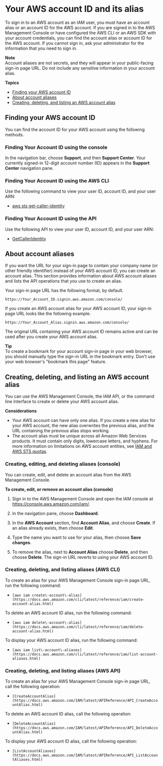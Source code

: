 # Your AWS account ID and its alias<a name="console_account-alias"></a>

To sign in to an AWS account as an IAM user, you must have an account alias or an account ID for the AWS account\. If you are signed in to the AWS Management Console or have configured the AWS CLI or an AWS SDK with your account credentials, you can find the account alias or account ID for the AWS account\. If you cannot sign in, ask your administrator for the information that you need to sign in\.

**Note**  
Account aliases are not secrets, and they will appear in your public\-facing sign\-in page URL\. Do not include any sensitive information in your account alias\.

**Topics**
+ [Finding your AWS account ID](#FindingYourAWSId)
+ [About account aliases](#AboutAccountAlias)
+ [Creating, deleting, and listing an AWS account alias](#CreateAccountAlias)

## Finding your AWS account ID<a name="FindingYourAWSId"></a>

You can find the account ID for your AWS account using the following methods\.

### Finding Your Account ID using the console<a name="FindId_Console"></a>

 In the navigation bar, choose **Support**, and then **Support Center**\. Your currently signed\-in 12\-digit account number \(ID\) appears in the **Support Center** navigation pane\. 

### Finding Your Account ID using the AWS CLI<a name="FindId_CLI"></a>

Use the following command to view your user ID, account ID, and your user ARN:
+ [aws sts get\-caller\-identity](https://docs.aws.amazon.com/cli/latest/reference/sts/get-caller-identity.html)

### Finding Your Account ID using the API<a name="FindId_API"></a>

Use the following API to view your user ID, account ID, and your user ARN:
+ [GetCallerIdentity](https://docs.aws.amazon.com/STS/latest/APIReference/API_GetCallerIdentity.html) 

## About account aliases<a name="AboutAccountAlias"></a>

If you want the URL for your sign\-in page to contain your company name \(or other friendly identifier\) instead of your AWS account ID, you can create an account alias\. This section provides information about AWS account aliases and lists the API operations that you use to create an alias\.

Your sign\-in page URL has the following format, by default\.

```
https://Your_Account_ID.signin.aws.amazon.com/console/
```

If you create an AWS account alias for your AWS account ID, your sign\-in page URL looks like the following example\.

```
https://Your_Account_Alias.signin.aws.amazon.com/console/
```

The original URL containing your AWS account ID remains active and can be used after you create your AWS account alias\.

**Tip**  
To create a bookmark for your account sign\-in page in your web browser, you should manually type the sign\-in URL in the bookmark entry\. Don't use your web browser's "bookmark this page" feature\.

## Creating, deleting, and listing an AWS account alias<a name="CreateAccountAlias"></a>

You can use the AWS Management Console, the IAM API, or the command line interface to create or delete your AWS account alias\.

**Considerations**
+ Your AWS account can have only one alias\. If you create a new alias for your AWS account, the new alias overwrites the previous alias, and the URL containing the previous alias stops working\.
+ The account alias must be unique across all Amazon Web Services products\. It must contain only digits, lowercase letters, and hyphens\. For more information on limitations on AWS account entities, see [IAM and AWS STS quotas](reference_iam-quotas.md)\.

### Creating, editing, and deleting aliases \(console\)<a name="CreateAlias_Console"></a>

You can create, edit, and delete an account alias from the AWS Management Console\.

**To create, edit, or remove an account alias \(console\)**

1. Sign in to the AWS Management Console and open the IAM console at [https://console\.aws\.amazon\.com/iam/](https://console.aws.amazon.com/iam/)\.

1. In the navigation pane, choose **Dashboard**\.

1. In the **AWS Account** section, find **Account Alias**, and choose **Create**\. If an alias already exists, then choose **Edit**\.

1. Type the name you want to use for your alias, then choose **Save changes**\.

1. To remove the alias, next to **Account Alias** choose **Delete**, and then choose **Delete**\. The sign\-in URL reverts to using your AWS account ID\.

### Creating, deleting, and listing aliases \(AWS CLI\)<a name="CreateAlias_APICLI"></a>

To create an alias for your AWS Management Console sign\-in page URL, run the following command:
+ `[aws iam create\-account\-alias](https://docs.aws.amazon.com/cli/latest/reference/iam/create-account-alias.html)`

To delete an AWS account ID alias, run the following command:
+ `[aws iam delete\-account\-alias](https://docs.aws.amazon.com/cli/latest/reference/iam/delete-account-alias.html)`

To display your AWS account ID alias, run the following command: 
+ `[aws iam list\-account\-aliases](https://docs.aws.amazon.com/cli/latest/reference/iam/list-account-aliases.html)`

### Creating, deleting, and listing aliases \(AWS API\)<a name="CreateAlias_API"></a>

To create an alias for your AWS Management Console sign\-in page URL, call the following operation:
+ `[CreateAccountAlias](https://docs.aws.amazon.com/IAM/latest/APIReference/API_CreateAccountAlias.html)` 

To delete an AWS account ID alias, call the following operation:
+ `[DeleteAccountAlias](https://docs.aws.amazon.com/IAM/latest/APIReference/API_DeleteAccountAlias.html)` 

To display your AWS account ID alias, call the following operation:
+ `[ListAccountAliases](https://docs.aws.amazon.com/IAM/latest/APIReference/API_ListAccountAliases.html)` 